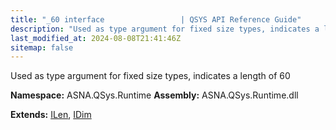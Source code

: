 ```yaml
---
title: "_60 interface                 | QSYS API Reference Guide"
description: "Used as type argument for fixed size types, indicates a length of 60  "
last_modified_at: 2024-08-08T21:41:46Z
sitemap: false
---
```


Used as type argument for fixed size types, indicates a length of 60 

**Namespace:** ASNA.QSys.Runtime
**Assembly:** ASNA.QSys.Runtime.dll

**Extends:** [ILen](/reference/runtime/qsys-runtime/i-len.html), [IDim](/reference/runtime/qsys-runtime/i-dim.html)
<br>
<br>
